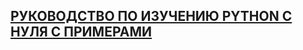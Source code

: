 ## [РУКОВОДСТВО ПО ИЗУЧЕНИЮ PYTHON С НУЛЯ С ПРИМЕРАМИ](https://wiki.merionet.ru/servernye-resheniya/87/rukovodstvo-po-izucheniyu-python-s-nulya-s-primerami/?utm_source=sendpulse&utm_medium=email&utm_campaign=-rukovodstvo-po-izucheniyu-pyt)

